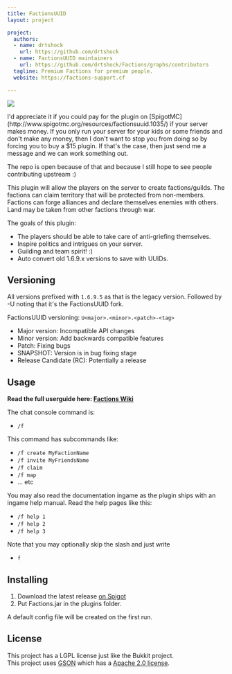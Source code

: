 ```yaml
---
title: FactionsUUID
layout: project

project:
  authors:
  - name: drtshock
    url: https://github.com/drtshock
  - name: FactionsUUID maintainers
    url: https://github.com/drtshock/Factions/graphs/contributors
  tagline: Premium Factions for premium people.
  website: https://factions-support.cf

---
```


<a class="has-text-centered" href="http://www.spigotmc.org/resources/factionsuuid.1035/"><img src="https://i.imgur.com/3PCF7tz.png"></a>

<b-message title="A message from drtshock" type="is-tertiary" :closable="false">
I'd appreciate it if you could pay for the plugin on [SpigotMC](http://www.spigotmc.org/resources/factionsuuid.1035/) if your server makes money. If you only run your server for your kids or some friends and don't make any money, then I don't want to stop you from doing so by forcing you to buy a $15 plugin. If that's the case, then just send me a message and we can work something out.

The repo is open because of that and because I still hope to see people contributing upstream :)
</b-message>

This plugin will allow the players on the server to create factions/guilds. The factions can claim territory that will be protected from non-members. Factions can forge alliances and declare themselves enemies with others. Land may be taken from other factions through war.

The goals of this plugin:

 * The players should be able to take care of anti-griefing themselves.
 * Inspire politics and intrigues on your server.
 * Guilding and team spirit! :)
 * Auto convert old 1.6.9.x versions to save with UUIDs.

Versioning
----------

All versions prefixed with `1.6.9.5` as that is the legacy version.
Followed by -U noting that it's the FactionsUUID fork.

FactionsUUID versioning: `U<major>.<minor>.<patch>-<tag>`

* Major version: Incompatible API changes
* Minor version: Add backwards compatible features
* Patch: Fixing bugs
* SNAPSHOT: Version is in bug fixing stage
* Release Candidate (RC): Potentially a release

Usage
---------

<b>Read the full userguide here: [Factions Wiki](https://github.com/drtshock/Factions/wiki)</b>

The chat console command is:

 * `/f`

This command has subcommands like:

* `/f create MyFactionName`
* `/f invite MyFriendsName`
* `/f claim`
* `/f map`
* ... etc

You may also read the documentation ingame as the plugin ships with an ingame help manual. Read the help pages like this:

* `/f help 1`
* `/f help 2`
* `/f help 3`

Note that you may optionally skip the slash and just write

* `f`

Installing
----------

1. Download the latest release [on Spigot](https://www.spigotmc.org/resources/factionsuuid.1035/)<br>
2. Put Factions.jar in the plugins folder.

A default config file will be created on the first run.

License
----------
This project has a LGPL license just like the Bukkit project.<br>
This project uses [GSON](http://code.google.com/p/google-gson/) which has a [Apache 2.0 license](http://www.apache.org/licenses/LICENSE-2.0 ).
